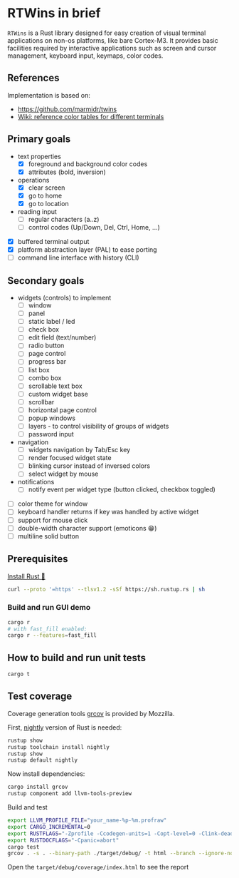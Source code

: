 # RTWins in brief

`RTWins` is a Rust library designed for easy creation of visual terminal applications on non-os platforms, like bare Cortex-M3.
It provides basic facilities required by interactive applications such as screen and cursor management, keyboard input, keymaps, color codes.

## References

Implementation is based on:

* <https://github.com/marmidr/twins>
* [Wiki: reference color tables for different terminals](https://en.m.wikipedia.org/wiki/ANSI_escape_code)

## Primary goals

* text properties
  * [x] foreground and background color codes
  * [x] attributes (bold, inversion)
* operations
  * [x] clear screen
  * [x] go to home
  * [x] go to location
* reading input
  * [ ] regular characters (a..z)
  * [ ] control codes (Up/Down, Del, Ctrl, Home, ...)
* [x] buffered terminal output
* [x] platform abstraction layer (PAL) to ease porting
* [ ] command line interface with history (CLI)

## Secondary goals

* widgets (controls) to implement
  * [ ] window
  * [ ] panel
  * [ ] static label / led
  * [ ] check box
  * [ ] edit field (text/number)
  * [ ] radio button
  * [ ] page control
  * [ ] progress bar
  * [ ] list box
  * [ ] combo box
  * [ ] scrollable text box
  * [ ] custom widget base
  * [ ] scrollbar
  * [ ] horizontal page control
  * [ ] popup windows
  * [ ] layers - to control visibility of groups of widgets
  * [ ] password input
* navigation
  * [ ] widgets navigation by Tab/Esc key
  * [ ] render focused widget state
  * [ ] blinking cursor instead of inversed colors
  * [ ] select widget by mouse
* notifications
  * [ ] notify event per widget type (button clicked, checkbox toggled)
* [ ] color theme for window
* [ ] keyboard handler returns if key was handled by active widget
* [ ] support for mouse click
* [ ] double-width character support (emoticons 😁)
* [ ] multiline solid button

## Prerequisites

[Install Rust 📖](https://www.rust-lang.org/tools/install)

```bash
curl --proto '=https' --tlsv1.2 -sSf https://sh.rustup.rs | sh
```

### Build and run GUI demo

```bash
cargo r
# with fast_fill enabled:
cargo r --features=fast_fill
```

## How to build and run unit tests

```bash
cargo t
```

## Test coverage

Coverage generation tools [grcov](https://github.com/mozilla/grcov) is provided by Mozzilla.

First, [nightly](https://rust-lang.github.io/rustup/concepts/channels.html) version of Rust is needed:

```bash
rustup show
rustup toolchain install nightly
rustup show
rustup default nightly
```

Now install dependencies:

```bash
cargo install grcov
rustup component add llvm-tools-preview
```

Build and test

```bash
export LLVM_PROFILE_FILE="your_name-%p-%m.profraw"
export CARGO_INCREMENTAL=0
export RUSTFLAGS="-Zprofile -Ccodegen-units=1 -Copt-level=0 -Clink-dead-code -Coverflow-checks=off -Zpanic_abort_tests -Cpanic=abort"
export RUSTDOCFLAGS="-Cpanic=abort"
cargo test
grcov . -s . --binary-path ./target/debug/ -t html --branch --ignore-not-existing -o ./target/debug/coverage/
```

Open the `target/debug/coverage/index.html` to see the report
